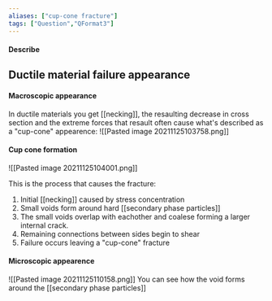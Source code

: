 ```yaml
---
aliases: ["cup-cone fracture"]
tags: ["Question","QFormat3"]
---
```


#### Describe
## Ductile material failure appearance

#### Macroscopic appearance
In ductile materials you get [[necking]], the resaulting decrease in cross section and the extreme forces that resault often cause what's described as a "cup-cone" appearence:
![[Pasted image 20211125103758.png]]

#### Cup cone formation
![[Pasted image 20211125104001.png]]

This is the process that causes the fracture:
1) Initial [[necking]] caused by stress concentration
2) Small voids form around hard [[secondary phase particles]]
3) The small voids overlap with eachother and coalese forming a larger internal crack.
4) Remaining connections between sides begin to shear
5) Failure occurs leaving a "cup-cone" fracture

#### Microscopic appearence
![[Pasted image 20211125110158.png]]
You can see how the void forms around the [[secondary phase particles]]